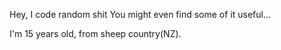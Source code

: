 Hey, I code random shit
You might even find some of it useful...

I'm 15 years old, from sheep country(NZ).

<!---
GLUR-DEV/GLUR-DEV is a ✨ special ✨ repository because its `README.md` (this file) appears on your GitHub profile.
You can click the Preview link to take a look at your changes.
--->
